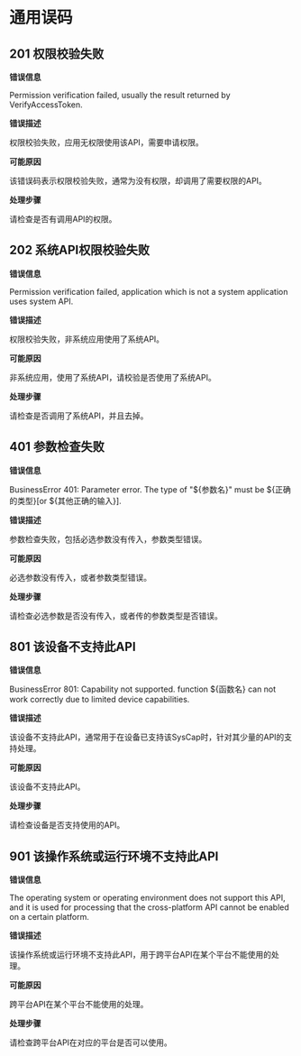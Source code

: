 # 通用误码

## 201 权限校验失败

**错误信息**

Permission verification failed, usually the result returned by VerifyAccessToken.

**错误描述**

权限校验失败，应用无权限使用该API，需要申请权限。

**可能原因**

该错误码表示权限校验失败，通常为没有权限，却调用了需要权限的API。

**处理步骤**

请检查是否有调用API的权限。

## 202 系统API权限校验失败

**错误信息**

Permission verification failed, application which is not a system application uses system API.

**错误描述**

权限校验失败，非系统应用使用了系统API。

**可能原因**

非系统应用，使用了系统API，请校验是否使用了系统API。

**处理步骤**

请检查是否调用了系统API，并且去掉。

## 401 参数检查失败

**错误信息**

BusinessError 401: Parameter error. The type of "${参数名}" must be ${正确的类型}[or ${其他正确的输入}].

**错误描述**

参数检查失败，包括必选参数没有传入，参数类型错误。

**可能原因**

必选参数没有传入，或者参数类型错误。

**处理步骤**

请检查必选参数是否没有传入，或者传的参数类型是否错误。

## 801 该设备不支持此API

**错误信息**

BusinessError 801: Capability not supported. function ${函数名} can not work correctly due to limited device capabilities.

**错误描述**

该设备不支持此API，通常用于在设备已支持该SysCap时，针对其少量的API的支持处理。

**可能原因**

该设备不支持此API。

**处理步骤**

请检查设备是否支持使用的API。

## 901 该操作系统或运行环境不支持此API

**错误信息**

The operating system or operating environment does not support this API, and it is used for processing that the cross-platform API cannot be enabled on a certain platform.

**错误描述**

该操作系统或运行环境不支持此API，用于跨平台API在某个平台不能使用的处理。

**可能原因**

跨平台API在某个平台不能使用的处理。

**处理步骤**

请检查跨平台API在对应的平台是否可以使用。

